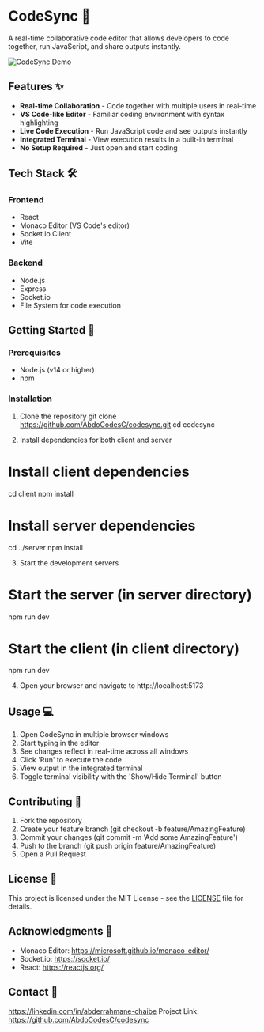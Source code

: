 # CodeSync 🚀

A real-time collaborative code editor that allows developers to code together, run JavaScript, and share outputs instantly.

![CodeSync Demo](demo.gif)

## Features ✨

- **Real-time Collaboration** - Code together with multiple users in real-time
- **VS Code-like Editor** - Familiar coding environment with syntax highlighting
- **Live Code Execution** - Run JavaScript code and see outputs instantly
- **Integrated Terminal** - View execution results in a built-in terminal
- **No Setup Required** - Just open and start coding

## Tech Stack 🛠️

### Frontend

- React
- Monaco Editor (VS Code's editor)
- Socket.io Client
- Vite

### Backend

- Node.js
- Express
- Socket.io
- File System for code execution

## Getting Started 🏁

### Prerequisites

- Node.js (v14 or higher)
- npm

### Installation

1. Clone the repository
   git clone https://github.com/AbdoCodesC/codesync.git
   cd codesync

2. Install dependencies for both client and server

# Install client dependencies

cd client
npm install

# Install server dependencies

cd ../server
npm install

3. Start the development servers

# Start the server (in server directory)

npm run dev

# Start the client (in client directory)

npm run dev

4. Open your browser and navigate to http://localhost:5173

## Usage 💻

1. Open CodeSync in multiple browser windows
2. Start typing in the editor
3. See changes reflect in real-time across all windows
4. Click 'Run' to execute the code
5. View output in the integrated terminal
6. Toggle terminal visibility with the 'Show/Hide Terminal' button

## Contributing 🤝

1. Fork the repository
2. Create your feature branch (git checkout -b feature/AmazingFeature)
3. Commit your changes (git commit -m 'Add some AmazingFeature')
4. Push to the branch (git push origin feature/AmazingFeature)
5. Open a Pull Request

## License 📝

This project is licensed under the MIT License - see the [LICENSE](LICENSE) file for details.

## Acknowledgments 🙏

- Monaco Editor: https://microsoft.github.io/monaco-editor/
- Socket.io: https://socket.io/
- React: https://reactjs.org/

## Contact 📧

https://linkedin.com/in/abderrahmane-chaibe
Project Link: https://github.com/AbdoCodesC/codesync
